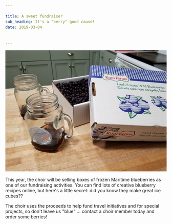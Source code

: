 ```yaml
---

title: A sweet fundraiser
sub_heading: It's a "berry" good cause!
date: 2019-03-04


---
```

![An open box from Knol Farms and two drinking glasses ready to use the frozen blueberries as mini ice cubes!](../images/20190319_210047.jpg)

This year, the choir will be selling boxes of frozen Maritime blueberries as one of our fundraising activities. You can find lots of creative blueberry recipes online, but here's a little secret: did you know they make great ice cubes??

The choir uses the proceeds to help fund travel initiatives and for special projects, so don't leave us "blue" ... contact a choir member today and order some berries!